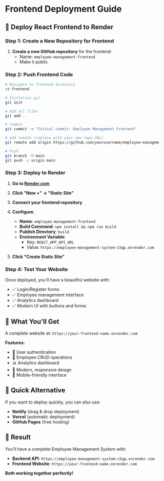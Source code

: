 # Frontend Deployment Guide

## 🚀 Deploy React Frontend to Render

### Step 1: Create a New Repository for Frontend

1. **Create a new GitHub repository** for the frontend:
   - Name: `employee-management-frontend`
   - Make it public

### Step 2: Push Frontend Code

```bash
# Navigate to frontend directory
cd frontend

# Initialize git
git init

# Add all files
git add .

# Commit
git commit -m "Initial commit: Employee Management Frontend"

# Add remote (replace with your new repo URL)
git remote add origin https://github.com/yourusername/employee-management-frontend.git

# Push
git branch -M main
git push -u origin main
```

### Step 3: Deploy to Render

1. **Go to [Render.com](https://render.com)**
2. **Click "New +" → "Static Site"**
3. **Connect your frontend repository**
4. **Configure**:
   - **Name**: `employee-management-frontend`
   - **Build Command**: `npm install && npm run build`
   - **Publish Directory**: `build`
   - **Environment Variable**:
     - Key: `REACT_APP_API_URL`
     - Value: `https://employee-management-system-c5qp.onrender.com`

5. **Click "Create Static Site"**

### Step 4: Test Your Website

Once deployed, you'll have a beautiful website with:
- ✅ Login/Register forms
- ✅ Employee management interface
- ✅ Analytics dashboard
- ✅ Modern UI with buttons and forms

## 🎯 What You'll Get

A complete website at: `https://your-frontend-name.onrender.com`

**Features:**
- 🔐 User authentication
- 👥 Employee CRUD operations
- 📊 Analytics dashboard
- 🎨 Modern, responsive design
- 📱 Mobile-friendly interface

## 📝 Quick Alternative

If you want to deploy quickly, you can also use:
- **Netlify** (drag & drop deployment)
- **Vercel** (automatic deployment)
- **GitHub Pages** (free hosting)

## 🎉 Result

You'll have a complete Employee Management System with:
- **Backend API**: `https://employee-management-system-c5qp.onrender.com`
- **Frontend Website**: `https://your-frontend-name.onrender.com`

**Both working together perfectly!** 